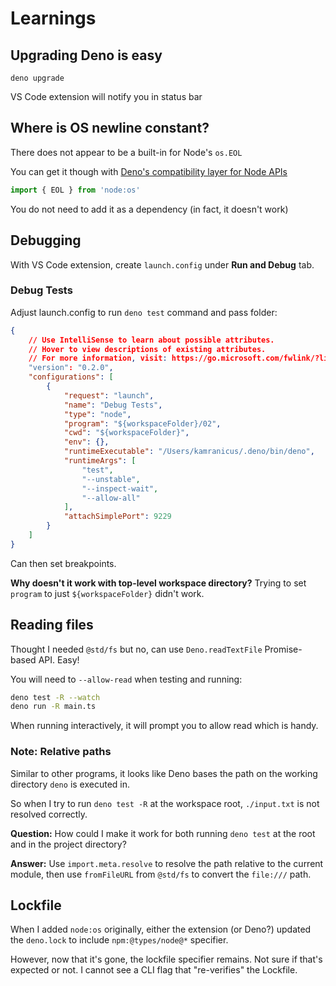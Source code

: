 # Learnings

## Upgrading Deno is easy

`deno upgrade`

VS Code extension will notify you in status bar

## Where is OS newline constant?

There does not appear to be a built-in for Node's `os.EOL`

You can get it though with [Deno's compatibility layer for Node APIs](https://docs.deno.com/runtime/fundamentals/node/#using-node's-built-in-modules)

```ts
import { EOL } from 'node:os'
```

You do not need to add it as a dependency (in fact, it doesn't work)

## Debugging

With VS Code extension, create `launch.config` under **Run and Debug** tab.

### Debug Tests

Adjust launch.config to run `deno test` command and pass folder:

```json
{
    // Use IntelliSense to learn about possible attributes.
    // Hover to view descriptions of existing attributes.
    // For more information, visit: https://go.microsoft.com/fwlink/?linkid=830387
    "version": "0.2.0",
    "configurations": [
        {
            "request": "launch",
            "name": "Debug Tests",
            "type": "node",
            "program": "${workspaceFolder}/02",
            "cwd": "${workspaceFolder}",
            "env": {},
            "runtimeExecutable": "/Users/kamranicus/.deno/bin/deno",
            "runtimeArgs": [
                "test",
                "--unstable",
                "--inspect-wait",
                "--allow-all"
            ],
            "attachSimplePort": 9229
        }
    ]
}
```

Can then set breakpoints.

**Why doesn't it work with top-level workspace directory?** Trying to set `program` to just `${workspaceFolder}` didn't work.

## Reading files

Thought I needed `@std/fs` but no, can use `Deno.readTextFile` Promise-based API. Easy!

You will need to `--allow-read` when testing and running:

```sh
deno test -R --watch
deno run -R main.ts
```

When running interactively, it will prompt you to allow read which is handy.

### Note: Relative paths

Similar to other programs, it looks like Deno bases the path on the working directory `deno` is executed in.

So when I try to run `deno test -R` at the workspace root, `./input.txt` is not resolved correctly.

**Question:** How could I make it work for both running `deno test` at the root and in the project directory?

**Answer:** Use `import.meta.resolve` to resolve the path relative to the current module, then use `fromFileURL` from `@std/fs` to convert the `file:///` path.

## Lockfile

When I added `node:os` originally, either the extension (or Deno?) updated the `deno.lock` to include `npm:@types/node@*` specifier.

However, now that it's gone, the lockfile specifier remains. Not sure if that's expected or not. I cannot see a CLI flag that "re-verifies" the Lockfile.